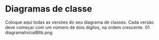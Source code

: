 # Diagramas de classe
Coloque aqui todas as versões do seu diagrama de classes. Cada versão deve começar com um número de dois dígitos, na ordem crescente.
01
diagramaInicialBlib.png
